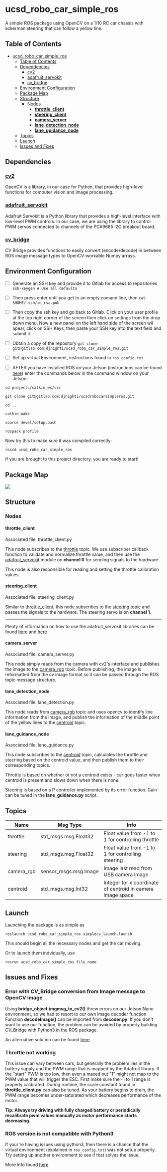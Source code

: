 # ucsd_robo_car_simple_ros

A simple ROS package using OpenCV on a 1/10 RC car chassis with ackerman steering that can follow a yellow line.

<div>

## Table of Contents

- [ucsd_robo_car_simple_ros](#ucsd_robo_car_simple_ros)
  - [Table of Contents](#table-of-contents)
  - [Dependencies](#dependencies)
    - [cv2](#cv2)
    - [adafruit_servokit](#adafruit_servokit)
    - [cv_bridge](#cv_bridge)
  - [Environment Configuration](#environment-configuration)
  - [Package Map](#package-map)
  - [Structure](#structure)
    - [Nodes](#nodes)
      - [**throttle_client**](#throttle_client)
      - [**steering_client**](#steering_client)
      - [**camera_server**](#camera_server)
      - [**lane_detection_node**](#lane_detection_node)
      - [**lane_guidance_node**](#lane_guidance_node)
  - [Topics](#topics)
  - [Launch](#launch)
  - [Issues and Fixes](#issues-and-fixes)


## Dependencies

### [cv2](https://opencv.org/)

OpenCV is a library, in our case for Python, that provides high-level functions for computer vision and image processing.

### [adafruit_servokit](https://circuitpython.readthedocs.io/projects/servokit/en/latest/)

Adafruit Servokit is a Python library that provides a high-level interface with low-level PWM controls. In our case, we are using the library to control PWM servos connected to channels of the PCA9685 I2C breakout board.

### [cv_bridge](http://wiki.ros.org/cv_bridge)

CV Bridge provides functions to easily convert (encode/decode) in between ROS image message types to OpenCV-workable Numpy arrays.

## Environment Configuration



- [ ] Generate an SSH key and provide it to Gitlab for access to repositories
`ssh-keygen # Use all defaults`

- [ ] Then press enter until you get to an empty comand line, then
`cat $HOME/.ssh/id_rsa.pub`


- [ ] Then copy the ssh key and go back to Gitlab. Click on your user profile at the top right corner of the screen then
click on settings from the drop down menu. Now a new panel on the left hand side of the screen wil apear, click on SSH Keys, then paste your SSH key into the text field and submit it.

- [ ] Obtain a copy of the repository
`git clone git@gitlab.com:djnighti/ucsd_robo_car_simple_ros.git`

- [ ] Set up virtual Environment, instructions found in `ros_config.txt`

- [ ] AFTER you have installed ROS on your Jetson (instructions can be found <a href="https://docs.google.com/document/d/1LxcTvSTRHVxSnv3x_cJ667loWgzCt7ikTJk51dKAFSs/edit?usp=sharing" >here</a>) enter the commands below in the command window on your Jetson:


`cd projects/catkin_ws/src`

`git clone git@gitlab.com:djnighti/ucsdrobocarsimpleros.git`

`cd ..`

`catkin_make`

`source devel/setup.bash`

`rospack profile`

Now try this to make sure it was compiled correctly: 

`roscd ucsd_robo_car_simple_ros`

If you are brought to this project directory, you are ready to start!


## Package Map
<img src="ros_overview.png">

## Structure

### Nodes

#### **throttle_client**

Associated file: throttle_client.py

This node subscribes to the [throttle](#Topics) topic. We use subscriber callback function
to validate and normalize throttle value, and then use the [adafruit_servokit](#adafruit_servokit)
module on **channel 0** for sending signals to the hardware.

This node is also responsible for reading and setting the throttle calibration values.

#### **steering_client**

Associated file: steering_client.py

Similar to [throttle_client](#throttle_client), this node subscribes to the [steering](#Topics)
topic and passes the signals to the hardware. The steering servo is on **channel 1**.

<hr>

Plenty of information on how to use the adafruit_servokit libraries can be found <a href="https://learn.adafruit.com/16-channel-pwm-servo-driver/python-circuitpython" >here</a> and <a href="https://github.com/adafruit/Adafruit_CircuitPython_ServoKit" >here</a> 



#### **camera_server**

Associated file: camera_server.py

This node simply reads from the camera with cv2's interface and publishes the image to the
[camera_rgb](#Topics) topic. Before publishing, the image is reformatted from the cv image format
so it can be passed through the ROS topic message structure.

#### **lane_detection_node**

Associated file: lane_detection.py

This node reads from [camera_rgb](#Topics) topic and uses opencv to identify line
information from the image, and publish the information of the middle point of 
the yellow lines to the [centroid](#Topics) topic.


#### **lane_guidance_node**

Associated file: lane_guidance.py

This node subscribes to the [centroid](#Topics) topic, calculates the throttle and steering
based on the centroid value, and then publish them to their corresponding topics.

Throttle is based on whether or not a centroid exists - car goes faster when centroid is present and slows down when there is none.

Steering is based on a P controller implemented by its error function. Gain can be tuned in the **lane_guidance.py** script.


## Topics

| Name       | Msg Type              | Info                                                       |
| ---------- | --------------------- | ---------------------------------------------------------- |
| throttle   | std_msgs.msg.Float32  | Float value from -1 to 1 for controlling throttle          |
| steering   | std_msgs.msg.Float32  | Float value from -1 to 1 for controlling steering          |
| camera_rgb | sensor_msgs.msg.Image | Image last read from USB camera image                      |
| centroid   | std_msgs.msg.Int32    | Integer for x coordinate of centroid in camera image space |

## Launch

Launching the package is as simple as

`roslaunch ucsd_robo_car_simple_ros simplecv_launch.launch`

This should begin all the necessary nodes and get the car moving.

Or to launch them indvidually, use

`rosrun ucsd_robo_car_simple_ros file_name`

## Issues and Fixes

### **Error with CV_Bridge conversion from Image message to OpenCV image**

Using **bridge_object.imgmsg_to_cv2()** threw errors on our Jetson Nano environment, so we had to resort to our own image decoder function. Function **decodeImage()** can be imported from **decoder.py**. If you don't want to use our function, the problem can be avoided by properly building CV_Bridge with Python3 in the ROS package.

An alternative solution can be found <a href="https://medium.com/@beta_b0t/how-to-setup-ros-with-python-3-44a69ca36674" >here</a>

### **Throttle not working**

This issue can vary between cars, but generally the problem lies in the battery supply and the PWM range that is mapped by the Adafruit library. If the "start" PWM is too low, then even a maxed out "1" might not map to the PWM value that will trigger the ESC. First make sure the -1 to 1 range is properly calibrated. During runtime, the scale constant found in **throttle_client.py** can also be tuned. As your battery begins to drain, the PWM range becomes under-saturated which decreases performance of the motor. 

**Tip: Always try driving with fully charged battery or periodically recalibrate pwm values manually as motor performance starts decreasing.**


### **ROS version is not compatible with Python3**
If your're having issues using python3, then there is a chance that the virtual environment (explained in `ros_config.txt`) was not setup properly. Try setting up another environment to see if that solves the issue.

More info found 
<a href="https://medium.com/@beta_b0t/how-to-setup-ros-with-python-3-44a69ca36674" >here</a>

